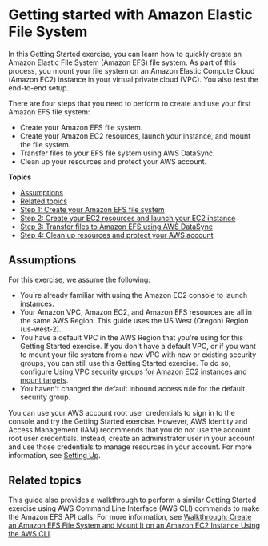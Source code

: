 # Getting started with Amazon Elastic File System<a name="getting-started"></a>

In this Getting Started exercise, you can learn how to quickly create an Amazon Elastic File System \(Amazon EFS\) file system\. As part of this process, you mount your file system on an Amazon Elastic Compute Cloud \(Amazon EC2\) instance in your virtual private cloud \(VPC\)\. You also test the end\-to\-end setup\.

There are four steps that you need to perform to create and use your first Amazon EFS file system:
+ Create your Amazon EFS file system\.
+ Create your Amazon EC2 resources, launch your instance, and mount the file system\.
+ Transfer files to your EFS file system using AWS DataSync\.
+ Clean up your resources and protect your AWS account\.

**Topics**
+ [Assumptions](#gs-assumptions)
+ [Related topics](#gs-related-topics)
+ [Step 1: Create your Amazon EFS file system](gs-step-two-create-efs-resources.md)
+ [Step 2: Create your EC2 resources and launch your EC2 instance](gs-step-one-create-ec2-resources.md)
+ [Step 3: Transfer files to Amazon EFS using AWS DataSync](gs-step-four-sync-files.md)
+ [Step 4: Clean up resources and protect your AWS account](gs-step-five-cleanup.md)

## Assumptions<a name="gs-assumptions"></a>

For this exercise, we assume the following:
+ You're already familiar with using the Amazon EC2 console to launch instances\.
+ Your Amazon VPC, Amazon EC2, and Amazon EFS resources are all in the same AWS Region\. This guide uses the US West \(Oregon\) Region \(us\-west\-2\)\.
+ You have a default VPC in the AWS Region that you're using for this Getting Started exercise\. If you don't have a default VPC, or if you want to mount your file system from a new VPC with new or existing security groups, you can still use this Getting Started exercise\. To do so, configure [Using VPC security groups for Amazon EC2 instances and mount targets](network-access.md)\.
+ You haven't changed the default inbound access rule for the default security group\.

You can use your AWS account root user credentials to sign in to the console and try the Getting Started exercise\. However, AWS Identity and Access Management \(IAM\) recommends that you do not use the account root user credentials\. Instead, create an administrator user in your account and use those credentials to manage resources in your account\. For more information, see [Setting Up](setting-up.md)\.

## Related topics<a name="gs-related-topics"></a>

This guide also provides a walkthrough to perform a similar Getting Started exercise using AWS Command Line Interface \(AWS CLI\) commands to make the Amazon EFS API calls\. For more information, see [Walkthrough: Create an Amazon EFS File System and Mount It on an Amazon EC2 Instance Using the AWS CLI](wt1-getting-started.md)\.